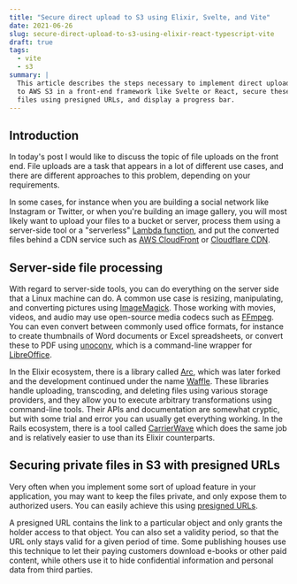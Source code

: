 ```yaml
---
title: "Secure direct upload to S3 using Elixir, Svelte, and Vite"
date: 2021-06-26
slug: secure-direct-upload-to-s3-using-elixir-react-typescript-vite
draft: true
tags:
  - vite
  - s3
summary: |
  This article describes the steps necessary to implement direct uploads
  to AWS S3 in a front-end framework like Svelte or React, secure these
  files using presigned URLs, and display a progress bar.
---
```


## Introduction

In today's post I would like to discuss the topic of file uploads on the front end.
File uploads are a task that appears in a lot of different use cases, and there
are different approaches to this problem, depending on your requirements.

In some cases, for instance when you are building a social network like Instagram
or Twitter, or when you're building an image gallery, you will most likely want to
upload your files to a bucket or server, process them using a server-side tool or a "serverless"
[Lambda function](https://aws.amazon.com/blogs/compute/resize-images-on-the-fly-with-amazon-s3-aws-lambda-and-amazon-api-gateway/),
and put the converted files behind a CDN service such as [AWS CloudFront](https://aws.amazon.com/cloudfront/) or
[Cloudflare CDN](https://www.cloudflare.com/cdn/).

## Server-side file processing

With regard to server-side tools, you can do everything on the server side that a Linux
machine can do. A common use case is resizing, manipulating, and converting pictures using
[ImageMagick](https://imagemagick.org/index.php).
Those working with movies, videos, and audio may use open-source media codecs such as
[FFmpeg](https://www.ffmpeg.org/).
You can even convert between commonly used office formats, for instance to create
thumbnails of Word documents or Excel spreadsheets, or convert these to PDF using
[unoconv](https://github.com/unoconv/unoconv), which is a command-line wrapper for
[LibreOffice](https://www.libreoffice.org).

In the Elixir ecosystem, there is a library called [Arc](https://github.com/stavro/arc),
which was later forked and the development continued under the name [Waffle](https://github.com/elixir-waffle/waffle).
These libraries handle uploading, transcoding, and deleting files using various storage
providers, and they allow you to execute arbitrary transformations using command-line tools.
Their APIs and documentation are somewhat cryptic, but with some trial and error you can usually get
everything working.
In the Rails ecosystem, there is a tool called [CarrierWave](https://github.com/carrierwaveuploader/carrierwave)
which does the same job and is relatively easier to use than its Elixir counterparts.

## Securing private files in S3 with presigned URLs

Very often when you implement some sort of upload feature in your application, you may want
to keep the files private, and only expose them to authorized users. You can easily achieve
this using [presigned URLs](https://docs.aws.amazon.com/AmazonS3/latest/userguide/ShareObjectPreSignedURL.html).

A presigned URL contains the link to a particular object and only grants the holder access
to that object. You can also set a validity period, so that the URL only stays valid for a given
period of time. Some publishing houses use this technique to let their paying customers download
e-books or other paid content, while others use it to hide confidential information and personal
data from third parties.
